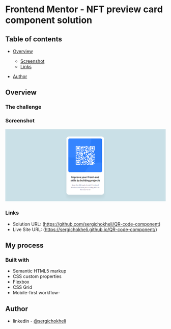 # Frontend Mentor - NFT preview card component solution

## Table of contents

- [Overview](#overview)

  - [Screenshot](#screenshot)
  - [Links](#links)

- [Author](#author)

## Overview

### The challenge

### Screenshot

![](/screenshot/desktop-scr.jpg)

### Links

- Solution URL: (https://github.com/sergichokheli/QR-code-component)
- Live Site URL: (https://sergichokheli.github.io/QR-code-component/)

## My process

### Built with

- Semantic HTML5 markup
- CSS custom properties
- Flexbox
- CSS Grid
- Mobile-first workflow-

## Author

- linkedin - [@sergichokheli](https://www.linkedin.com/in/sergichokheli/)
